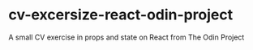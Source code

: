 # cv-excersize-react-odin-project

A small CV exercise in props and state on React from The Odin Project
